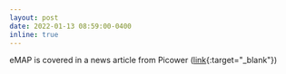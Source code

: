 ```yaml
---
layout: post
date: 2022-01-13 08:59:00-0400
inline: true
---
```


eMAP is covered in a news article from Picower ([link](https://picower.mit.edu/news/next-generation-tissue-expansion-method-improves-neural-imaging){:target="_blank"})
